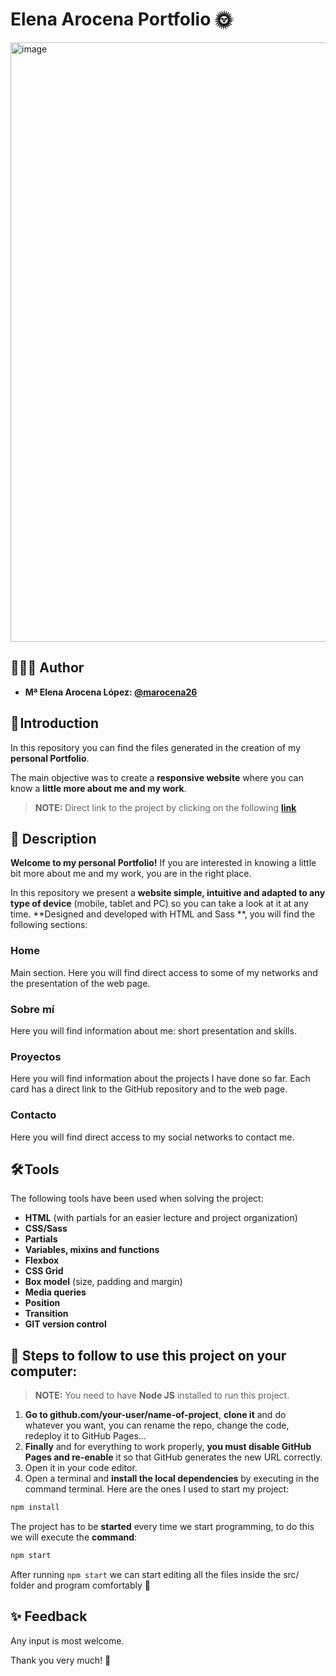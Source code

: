 # Elena Arocena Portfolio 🌞
<img width="959" alt="image" src="https://user-images.githubusercontent.com/113302094/215353218-45e387f5-58f4-4dd1-9314-64e4af8a7dab.png">

## 👩🏻‍💻 Author 

- **Mª Elena Arocena López: [@marocena26](https://github.com/marocena26)**

## 🚀 Introduction

In this repository you can find the files generated in the creation of my **personal Portfolio**.

The main objective was to create a **responsive website** where you can know a **little more about me and my work**. 

> **NOTE:** Direct link to the project by clicking on the following **[link](https://marocena26.github.io/elena-arocena-portfolio/)**

## 👾 Description 

**Welcome to my personal Portfolio!** If you are interested in knowing a little bit more about me and my work, you are in the right place.

In this repository we present a **website simple, intuitive and adapted to any type of device** (mobile, tablet and PC) so you can take a look at it at any time. **Designed and developed with HTML and Sass **, you will find the following sections: 

### Home 

Main section. Here you will find direct access to some of my networks and the presentation of the web page.

### Sobre mí

Here you will find information about me: short presentation and skills. 

### Proyectos

Here you will find information about the projects I have done so far. Each card has a direct link to the GitHub repository and to the web page. 

### Contacto

Here you will find direct access to my social networks to contact me. 

## 🛠️ Tools

The following tools have been used when solving the project:

- **HTML** (with partials for an easier lecture and project organization)
- **CSS/Sass**
- **Partials**
- **Variables, mixins and functions**
- **Flexbox**
- **CSS Grid**
- **Box model** (size, padding and margin)
- **Media queries**
- **Position**
- **Transition**
- **GIT version control**

## 💾 Steps to follow to use this project on your computer:

> **NOTE:**  You need to have **Node JS** installed to run this project.

1. **Go to github.com/your-user/name-of-project**, **clone it** and do whatever you want, you can rename the repo, change the code, redeploy it to GitHub Pages...
2. **Finally** and for everything to work properly, **you must disable GitHub Pages and re-enable** it so that GitHub generates the new URL correctly.
3. Open it in your code editor.
4. Open a terminal and **install the local dependencies** by executing in the command terminal. Here are the ones I used to start my project:

```bash
npm install
```

The project has to be **started** every time we start programming, to do this we will execute the **command**:

```bash
npm start
```
After running `npm start` we can start editing all the files inside the src/ folder and program comfortably 💫


## ✨ Feedback 

Any input is most welcome.

Thank you very much! 🤗
